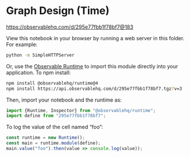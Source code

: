 # Graph Design (Time)

https://observablehq.com/d/295e77fbb1f78bf7@183

View this notebook in your browser by running a web server in this folder. For
example:

~~~sh
python -m SimpleHTTPServer
~~~

Or, use the [Observable Runtime](https://github.com/observablehq/runtime) to
import this module directly into your application. To npm install:

~~~sh
npm install @observablehq/runtime@4
npm install https://api.observablehq.com/d/295e77fbb1f78bf7.tgz?v=3
~~~

Then, import your notebook and the runtime as:

~~~js
import {Runtime, Inspector} from "@observablehq/runtime";
import define from "295e77fbb1f78bf7";
~~~

To log the value of the cell named “foo”:

~~~js
const runtime = new Runtime();
const main = runtime.module(define);
main.value("foo").then(value => console.log(value));
~~~
